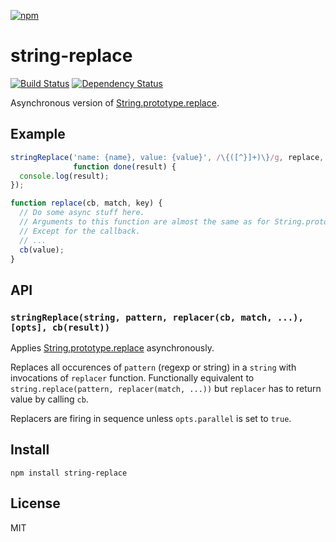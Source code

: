 [![npm](https://nodei.co/npm/string-replace.png)](https://nodei.co/npm/string-replace/)

# string-replace

[![Build Status][travis-badge]][travis] [![Dependency Status][david-badge]][david]

Asynchronous version of [String.prototype.replace].

[String.prototype.replace]: https://developer.mozilla.org/en-US/docs/Web/JavaScript/Reference/Global_Objects/String/replace

[travis]: https://travis-ci.org/eush77/string-replace
[travis-badge]: https://travis-ci.org/eush77/string-replace.svg
[david]: https://david-dm.org/eush77/string-replace
[david-badge]: https://david-dm.org/eush77/string-replace.png

## Example

```js
stringReplace('name: {name}, value: {value}', /\{([^}]+)\}/g, replace,
              function done(result) {
  console.log(result);
});

function replace(cb, match, key) {
  // Do some async stuff here.
  // Arguments to this function are almost the same as for String.prototype.replace.
  // Except for the callback.
  // ...
  cb(value);
}
```

## API

### `stringReplace(string, pattern, replacer(cb, match, ...), [opts], cb(result))`

Applies [String.prototype.replace] asynchronously.

Replaces all occurences of `pattern` (regexp or string) in a `string` with invocations of `replacer` function. Functionally equivalent to `string.replace(pattern, replacer(match, ...))` but `replacer` has to return value by calling `cb`.

Replacers are firing in sequence unless `opts.parallel` is set to `true`.

## Install

```
npm install string-replace
```

## License

MIT
